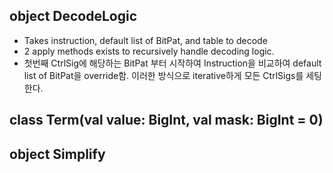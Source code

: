 ## object DecodeLogic
- Takes instruction, default list of BitPat, and table to decode 
- 2 apply methods exists to recursively handle decoding logic. 
- 첫번째 CtrlSig에 해당하는 BitPat 부터 시작하여 Instruction을 비교하여 default list of BitPat을 override함. 이러한 방식으로 iterative하게 모든 CtrlSigs를 세팅한다. 

## class Term(val value: BigInt, val mask: BigInt = 0)

## object Simplify
